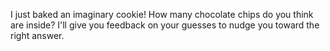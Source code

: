 I just baked an imaginary cookie! How many chocolate chips do you think are inside? I'll give you feedback on your guesses to nudge you toward the right answer.